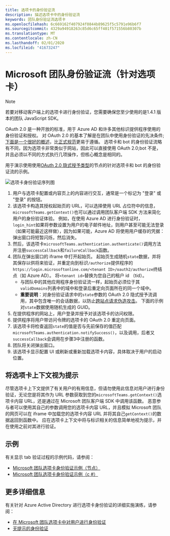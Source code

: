 ```yaml
---
title: 选项卡的身份验证流
description: 描述选项卡中的身份验证流
keywords: 团队身份验证流选项卡
ms.openlocfilehash: 6c669162f407924f0844b89625f5c5791e96b6f7
ms.sourcegitcommit: 4329a94918263c85d6c65ff401f571556b80307b
ms.translationtype: MT
ms.contentlocale: zh-CN
ms.lasthandoff: 02/01/2020
ms.locfileid: "41673247"
---
```

# <a name="microsoft-teams-authentication-flow-for-tabs"></a>Microsoft 团队身份验证流（针对选项卡）

> [!Note]
> 若要对移动客户端上的选项卡进行身份验证，您需要确保您至少使用的是1.4.1 版本的团队 JavaScript SDK。

OAuth 2.0 是一种开放的标准，用于 Azure AD 和许多其他标识提供程序使用的身份验证和授权。 对 OAuth 2.0 的基本了解是在团队中使用身份验证的先决条件;[下面是一个很好的概述](https://aaronparecki.com/oauth-2-simplified/)，比[正式规范](https://oauth.net/2/)更易于遵循。 选项卡和 bot 的身份验证流略有不同，因为选项卡非常类似于网站，因此可以直接使用 OAuth 2.0;bot 不是，并且必须以不同的方式执行几项操作，但核心概念是相同的。

用于演示使用使用[OAuth 2.0 隐式授予类型](https://oauth.net/2/grant-types/implicit/)的节点的针对选项卡和 bot 的身份验证流的示例。

![选项卡身份验证序列图](~/assets/images/authentication/tab_auth_sequence_diagram.png)

1. 用户与选项卡配置或内容页上的内容进行交互，通常是一个标记为 "登录" 或 "登录" 的按钮。
2. 该选项卡构造其授权起始页的 URL，可以选择使用 URL 占位符中的信息， `microsoftTeams.getContext()`也可以通过调用团队客户端 SDK 方法来简化用户的身份验证体验。 例如，在使用 Azure AD 进行身份验证时， `login_hint`如果将参数设置为用户的电子邮件地址，则用户甚至可能无法登录（如果可能最近这样做），因为如果可能，Azure AD 将使用用户缓存的凭据：弹出窗口将短暂闪烁，然后消失。
3. 然后，该选项卡`microsoftTeams.authentication.authenticate()`调用方法并注册`successCallback`和`failureCallback`函数。
4. 团队在弹出窗口的 iframe 中打开起始页。 起始页生成随机`state`数据，并将其保存以供将来验证，并重定向到标识`/authorize`提供程序的`https://login.microsoftonline.com/<tenant ID>/oauth2/authorize`终结点（如 Azure AD）。 将`<tenant id>`替换为您自己的租户 id （tid）。
    * 与团队中的其他应用程序身份验证流一样，起始页必须位于其`validDomains`列表中的域中和登录后重定向页面所在的同一个域中。
    * **重要说明**：对身份验证请求中的`state`参数的 OAuth 2.0 隐式授予流调用，其中包含唯一的会话数据，以防止[跨站点请求伪造攻击](https://en.wikipedia.org/wiki/Cross-site_request_forgery)。 下面的示例对`state`数据使用随机生成的 GUID。
5. 在提供程序的网站上，用户登录并授予对该选项卡的访问权限。
6. 提供程序将用户带访问令牌的选项卡的 OAuth 2.0 重定向页面。
7. 该选项卡将检查返回`state`的值是否与先前保存的值匹配`microsoftTeams.authentication.notifySuccess()`，以及调用，后者又`successCallback`会调用在步骤3中注册的函数。
8. 团队将关闭弹出窗口。
9. 该选项卡显示配置 UI 或刷新或重新加载选项卡内容，具体取决于用户的启动位置。

## <a name="treat-tab-context-as-hints"></a>将选项卡上下文视为提示

尽管选项卡上下文提供了有关用户的有用信息，但请勿使用此信息对用户进行身份验证，无论您是将其作为 URL 参数获取到您的`microsoftTeams.getContext()`选项卡内容 URL，还是通过在 Microsoft 团队客户端 SDK 中调用该函数。 恶意参与者可以使用其自己的参数调用您的选项卡内容 URL，并且模拟 Microsoft 团队的网页可以在 iframe 中加载您的选项卡内容 URL 并将其自己`getContext()`的数据返回到函数中。 应在选项卡上下文中将与标识相关的信息简单地视为提示，并在使用之前对其进行验证。

## <a name="samples"></a>示例

有关显示 tab 验证过程的示例代码，请参阅：

* [Microsoft 团队选项卡身份验证示例（节点）](https://github.com/OfficeDev/microsoft-teams-sample-complete-node)
* [Microsoft 团队选项卡身份验证示例（c #）](https://github.com/OfficeDev/microsoft-teams-sample-complete-csharp)

## <a name="more-details"></a>更多详细信息

有关针对 Azure Active Directory 进行选项卡身份验证的详细实施演练，请参阅：

* [在 Microsoft 团队选项卡中对用户进行身份验证](~/tabs/how-to/authentication/auth-tab-AAD.md)
* [无提示的身份验证](~/tabs/how-to/authentication/auth-silent-AAD.md)
